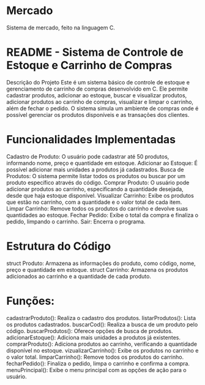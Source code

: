 # Mercado
Sistema de mercado, feito na linguagem C.

# README - Sistema de Controle de Estoque e Carrinho de Compras
Descrição do Projeto
Este é um sistema básico de controle de estoque e gerenciamento de carrinho de compras desenvolvido em C. Ele permite cadastrar produtos, adicionar ao estoque, buscar e visualizar produtos, adicionar produtos ao carrinho de compras, visualizar e limpar o carrinho, além de fechar o pedido. O sistema simula um ambiente de compras onde é possível gerenciar os produtos disponíveis e as transações dos clientes.

# Funcionalidades Implementadas
Cadastro de Produto: O usuário pode cadastrar até 50 produtos, informando nome, preço e quantidade em estoque.
Adicionar ao Estoque: É possível adicionar mais unidades a produtos já cadastrados.
Busca de Produtos: O sistema permite listar todos os produtos ou buscar por um produto específico através do código.
Comprar Produto: O usuário pode adicionar produtos ao carrinho, especificando a quantidade desejada, desde que haja estoque disponível.
Visualizar Carrinho: Exibe os produtos que estão no carrinho, com a quantidade e o valor total de cada item.
Limpar Carrinho: Remove todos os produtos do carrinho e devolve suas quantidades ao estoque.
Fechar Pedido: Exibe o total da compra e finaliza o pedido, limpando o carrinho.
Sair: Encerra o programa.
# Estrutura do Código
struct Produto: Armazena as informações do produto, como código, nome, preço e quantidade em estoque.
struct Carrinho: Armazena os produtos adicionados ao carrinho e a quantidade de cada produto.
# Funções:
cadastrarProduto(): Realiza o cadastro dos produtos.
listarProdutos(): Lista os produtos cadastrados.
buscarCod(): Realiza a busca de um produto pelo código.
buscarProdutos(): Oferece opções de busca de produtos.
adicionarEstoque(): Adiciona mais unidades a produtos já existentes.
comprarProduto(): Adiciona produtos ao carrinho, verificando a quantidade disponível no estoque.
vizualizarCarrinho(): Exibe os produtos no carrinho e o valor total.
limparCarrinho(): Remove todos os produtos do carrinho.
fecharPedido(): Finaliza o pedido, limpa o carrinho e confirma a compra.
menuPrincipal(): Exibe o menu principal com as opções de ação para o usuário.

